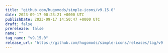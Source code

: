 ```yaml
---
title: "github.com/hugomods/simple-icons/v9.15.0"
date: 2023-09-17 00:23:21 +0000 UTC
publishDate: 2023-09-17 14:50:47 +0000 UTC
draft: false
prerelease: false
name: ""
tag_name: "v9.15.0"
release_url: "https://github.com/hugomods/simple-icons/releases/tag/v9.15.0"
---
```



